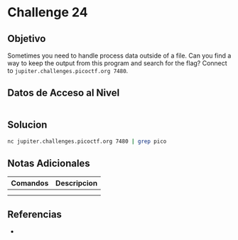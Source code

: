 # Challenge 24
## Objetivo
Sometimes you need to handle process data outside of a file. Can you find a way to keep the output from this program and search for the flag? Connect to `jupiter.challenges.picoctf.org 7480`.
## Datos de Acceso al Nivel
```
```
## Solucion
```Bash
nc jupiter.challenges.picoctf.org 7480 | grep pico
```
## Notas Adicionales
|**Comandos**|**Descripcion**|
|--------|-------------|
|||
|||
## Referencias
* 